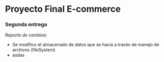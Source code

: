 # Proyecto Final E-commerce

### Segunda entrega 

*Reporte de cambios:*

* Se modifico el almacenado de datos que se hacia a través de manejo de archivos (fileSystem)
* asdas

